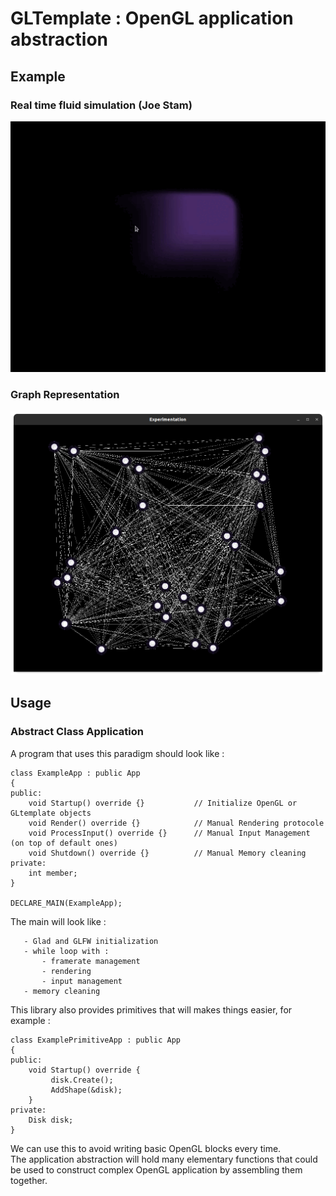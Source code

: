 # GLTemplate : OpenGL application abstraction

## Example

### Real time fluid simulation (Joe Stam)
![Fluid](Fluid.gif "Fluid")

### Graph Representation
![Graph](GLtemplateGraph.png "Graph")

## Usage

### Abstract Class Application

A program that uses this paradigm should look like :
```
class ExampleApp : public App
{
public:
    void Startup() override {}           // Initialize OpenGL or GLtemplate objects
    void Render() override {}            // Manual Rendering protocole
    void ProcessInput() override {}      // Manual Input Management (on top of default ones)
    void Shutdown() override {}          // Manual Memory cleaning
private:
    int member;
}

DECLARE_MAIN(ExampleApp);
```

The main will look like :
```   
   - Glad and GLFW initialization
   - while loop with :
       - framerate management
       - rendering
       - input management
   - memory cleaning
```

This library also provides primitives that will makes things easier, for example :
```
class ExamplePrimitiveApp : public App
{
public:
    void Startup() override {
         disk.Create();
         AddShape(&disk);
    }
private:
    Disk disk;
}
```

We can use this to avoid writing basic OpenGL blocks every time.  
The application abstraction will hold many elementary functions that could be used to construct complex OpenGL application by assembling them together.
